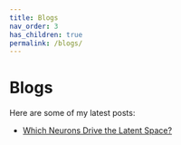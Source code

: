 ```yaml
---
title: Blogs
nav_order: 3
has_children: true
permalink: /blogs/
---
```


# Blogs

Here are some of my latest posts:

- [Which Neurons Drive the Latent Space?](./blogs/blog1)
